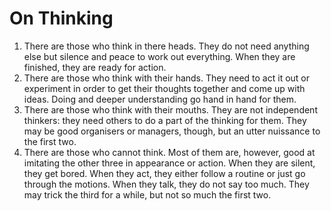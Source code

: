 # On Thinking #

1. There are those who think in there heads. They do not need anything else but silence and peace to work out everything. When they are finished, they are ready for action.
2. There are those who think with their hands. They need to act it out or experiment in order to get their thoughts together and come up with ideas. Doing and deeper understanding go hand in hand for them.
3. There are those who think with their mouths. They are not independent thinkers: they need others to do a part of the thinking for them. They may be good organisers or managers, though, but an utter nuissance to the first two.
4. There are those who cannot think. Most of them are, however, good at imitating the other three in appearance or action. When they are silent, they get bored. When they act, they either follow a routine or just go through the motions. When they talk, they do not say too much. They may trick the third for a while, but not so much the first two.

